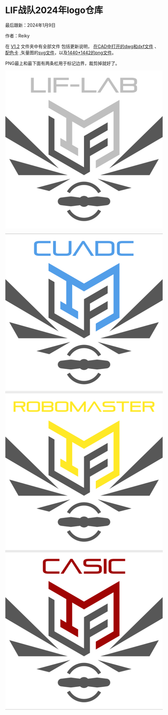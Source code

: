 # LIF战队2024年logo仓库

最后跟新：2024年1月9日

作者：Reiky

  在 [V1.2](V1.2) 文件夹中有全部文件
包括更新说明， [在CAD中打开的dwg和dxf文件](V1.2/CAD工程文件) 、 [配色卡](V1.2/配色卡.png) ,矢量图的[svg文件](V1.2/美工建模源文件)，以及[1440*1442的png文件](V1.2/PNG成品)。

PNG最上和最下面有两条杠用于标记边界，裁剪掉就好了。

![1704787936801](image/README/1704787936801.png)

![1704787980755](image/README/1704787980755.png)![1704787989310](image/README/1704787989310.png)![1704787998350](image/README/1704787998350.png)
